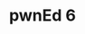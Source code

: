 ---
layout: default
title: pwnEd 6
username: pwnEd
edition: 6
year: "2025" # Must be a string as it's used to index the _data directory
event_over: False
qual_start: 2025-03-08 09:00:00
qual_end: 2025-03-09 21:30:00
qual_started: True # not(have the qualifiers started?)
qual_reg: https://forms.gle/GULyguarHmXK81ucA
cfp_open: True
finals_start: 2025-04-12 09:00:00
conf_start: 2025-04-13 09:00:00
ticket_link: https://pwned6.eventbrite.com
animation_src: "//cdn.jsdelivr.net/npm/vanta@latest/dist/vanta.trunk.min.js"
conference_location: "https://maps.app.goo.gl/fYTcfvRJZPKRK3yFA"
cfp_link: https://forms.gle/bsduTy5nTP4NmNKp7
---
